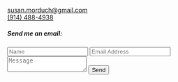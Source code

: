 [susan.morduch@gmail.com](mailto:susan.morduch@gmail.com)  
[(914) 488-4938](tel:9144884938)  

##### Send me an email:

<form action="//formspree.io/susan.morduch@gmail.com">
	<input class="form-control margin-trailer-tiny" type="text" name="name" placeholder="Name">
	<input class="form-control margin-trailer-tiny" type="email" name="_replyto" placeholder="Email Address">
	<textarea class="form-control margin-trailer-tiny" name="body" placeholder="Message"></textarea>
	<input class="btn btn-primary" type="submit" value="Send">
	<input type="hidden" name="_subject" value="Contact via drsusanmorduch.com" />
	<input type="text" name="_gotcha" style="display:none" />
</form> 

